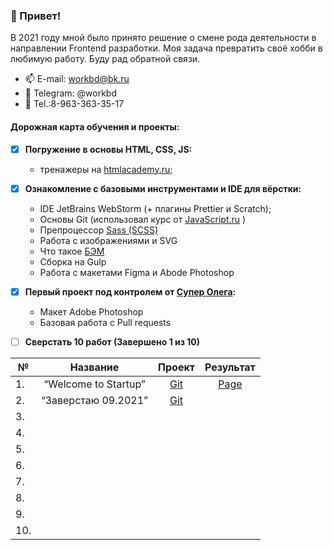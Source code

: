 

### 👋  Привет!

В 2021 году мной было принято решение о смене рода деятельности в направлении Frontend разработки. Моя задача превратить своё хобби в любимую работу. Буду рад обратной связи.

- 📫 E-mail: workbd@bk.ru
- 💬 Telegram: @workbd
- 📱 Tel.:8-963-363-35-17 

#### Дорожная карта обучения и проекты:

[1]: https://htmlacademy.ru/courses
[2]: https://youtube.com/playlist?list=PLDyvV36pndZFHXjXuwA_NywNrVQO0aQqb
[3]: https://sass-scss.ru
[4]: https://ru.bem.info/methodology
[5]: https://www.linkedin.com/in/r45h
[6]: https://github.com/Lazard-Live/Startup
[7]: https://lazard-live.github.io/Startup-page/
[8]: https://github.com/Lazard-Live/Edu2021


- [x] **Погружение в основы HTML, CSS, JS:**
  - тренажеры  на [htmlacademy.ru][1];

- [x] **Ознакомление с базовыми инструментами и IDE для вёрстки:**
  - IDE JetBrains WebStorm (+ плагины Prettier и Scratch);
  - Основы Git (использовал курс от [JavaScript.ru][2]  )
  - Препроцессор [Sass (SCSS)][3]
  - Работа с изображениями и SVG
  - Что такое [БЭМ][4]
  - Сборка на Gulp
  - Работа с макетами Figma и Abode Photoshop


- [x] **Первый проект под контролем от [Супер Олега][5]:**
  - Макет Adobe Photoshop
  - Базовая работа с Pull requests

- [ ] **Сверстать 10 работ (Завершено 1 из 10)**
  
| №   |       Название       |    Проект    |  Результат |
|-----|:--------------------:|:------------:|:----------:|
| 1.  | “Welcome to Startup” |   [Git][6]   |  [Page][7] |
| 2.  | “Заверстаю 09.2021”  |   [Git][8]   |            |
| 3.  |                      |              |            |
| 4.  |                      |              |            |
| 5.  |                      |              |            |
| 6.  |                      |              |            |
| 7.  |                      |              |            |
| 8.  |                      |              |            |
| 9.  |                      |              |            |
| 10. |                      |              |            |
